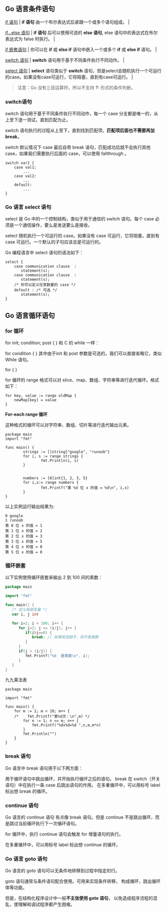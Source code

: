 ## Go 语言条件语句

[if 语句](https://www.runoob.com/go/go-if-statement.html "Go if 语句") | **if 语句** 由一个布尔表达式后紧跟一个或多个语句组成。 |

[if...else 语句](https://www.runoob.com/go/go-if-else-statement.html "Go if...else 语句") | **if 语句** 后可以使用可选的 **else 语句**, else 语句中的表达式在布尔表达式为 false 时执行。 |

[if 嵌套语句](https://www.runoob.com/go/go-nested-if-statements.html "Go if 嵌套语句") | 你可以在 **if** 或 **else if** 语句中嵌入一个或多个 **if** 或 **else if** 语句。 |

[switch 语句](https://www.runoob.com/go/go-switch-statement.html "Go switch 语句") | **switch** 语句用于基于不同条件执行不同动作。 |

[select 语句](https://www.runoob.com/go/go-select-statement.html "Go select 语句") | **select** 语句类似于 **switch** 语句，但是select会随机执行一个可运行的case。如果没有case可运行，它将阻塞，直到有case可运行。 |

> 注意：Go 没有三目运算符，所以不支持 **?:** 形式的条件判断。
[](https://www.runoob.com/go/go-operators.html)



### switch语句
switch 语句用于基于不同条件执行不同动作，每一个 case 分支都是唯一的，从上至下逐一测试，直到匹配为止。

switch 语句执行的过程从上至下，直到找到匹配项，**匹配项后面也不需要再加 break**。

switch 默认情况下 case 最后自带 break 语句，匹配成功后就不会执行其他 case，如果我们需要执行后面的 case，可以使用 fallthrough 。
```
switch var1 {
    case val1:
        ...
    case val2:
        ...
    default:
        ...
}
```

### Go 语言 select 语句
select 是 Go 中的一个控制结构，类似于用于通信的 switch 语句。每个 case 必须是一个通信操作，要么是发送要么是接收。

select 随机执行一个可运行的 case。如果没有 case 可运行，它将阻塞，直到有 case 可运行。一个默认的子句应该总是可运行的。

Go 编程语言中 select 语句的语法如下：
```
select {
    case communication clause  :
       statement(s);      
    case communication clause  :
       statement(s); 
    /* 你可以定义任意数量的 case */
    default : /* 可选 */
       statement(s);
}
```

## Go 语言循环语句
### for 循环
for init; condition; post { }
和 C 的 while 一样：

for condition { } 
其中由于init 和 post 参数是可选的，我们可以直接省略它，类似 While 语句。


for { }


for 循环的 range 格式可以对 slice、map、数组、字符串等进行迭代循环。格式如下：
```
for key, value := range oldMap {
    newMap[key] = value
}
```

**For-each range 循环**

这种格式的循环可以对字符串、数组、切片等进行迭代输出元素。
```
package main
import "fmt"

func main() {
        strings := []string{"google", "runoob"}
        for i, s := range strings {
                fmt.Println(i, s)
        }


        numbers := [6]int{1, 2, 3, 5} 
        for i,x:= range numbers {
                fmt.Printf("第 %d 位 x 的值 = %d\n", i,x)
        }  
}
```

以上实例运行输出结果为:

```text
0 google
1 runoob
第 0 位 x 的值 = 1
第 1 位 x 的值 = 2
第 2 位 x 的值 = 3
第 3 位 x 的值 = 5
第 4 位 x 的值 = 0
第 5 位 x 的值 = 0
```

### 循环嵌套
以下实例使用循环嵌套来输出 2 到 100 间的素数：

```go
package main

import "fmt"

func main() {
   /* 定义局部变量 */
   var i, j int

   for i=2; i < 100; i++ {
      for j=2; j <= (i/j); j++ {
         if(i%j==0) {
            break; // 如果发现因子，则不是素数
         }
      }
      if(j > (i/j)) {
         fmt.Printf("%d  是素数\n", i);
      }
   }  
}
```

九九乘法表
```
package main 

import "fmt"

func main() {
    for m := 1; m < 10; m++ {
    /*    fmt.Printf("第%d次：\n",m) */
        for n := 1; n <= m; n++ {
            fmt.Printf("%dx%d=%d ",n,m,m*n)
        }
        fmt.Println("")
    }
}
```

### break 语句
Go 语言中 break 语句用于以下两方面：

用于循环语句中跳出循环，并开始执行循环之后的语句。
break 在 switch（开关语句）中在执行一条 case 后跳出语句的作用。
在多重循环中，可以用标号 label 标出想 break 的循环。


### continue 语句
Go 语言的 continue 语句 有点像 break 语句。但是 continue 不是跳出循环，而是跳过当前循环执行下一次循环语句。

for 循环中，执行 continue 语句会触发 for 增量语句的执行。

在多重循环中，可以用标号 label 标出想 continue 的循环。

### Go 语言 goto 语句
Go 语言的 goto 语句可以无条件地转移到过程中指定的行。

goto 语句通常与条件语句配合使用。可用来实现条件转移， 构成循环，跳出循环体等功能。

但是，在结构化程序设计中一般**不主张使用 goto 语句**， 以免造成程序流程的混乱，使理解和调试程序都产生困难。

